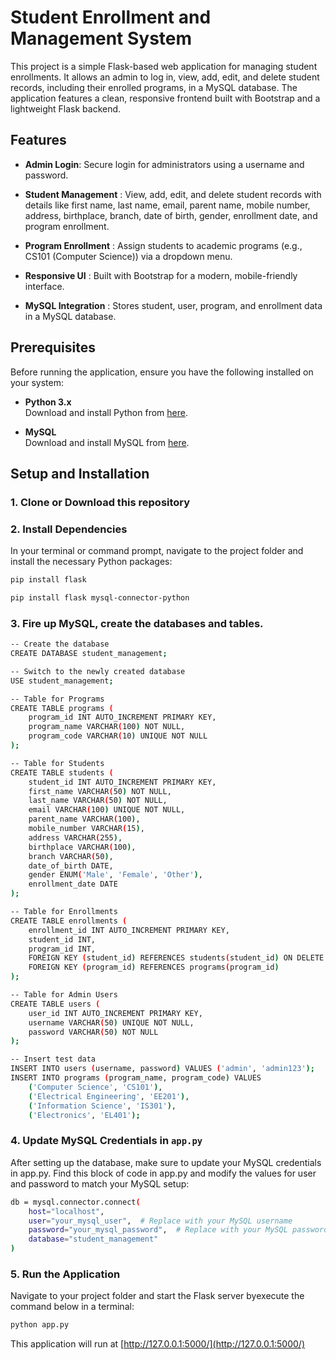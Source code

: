 # Student Enrollment and Management System

This project is a simple Flask-based web application for managing student enrollments. It allows an admin to log in, view, add, edit, and delete student records, including their enrolled programs, in a MySQL database. The application features a clean, responsive frontend built with Bootstrap and a lightweight Flask backend.

## Features
- **Admin Login**: Secure login for administrators using a username and password.

- **Student Management** : View, add, edit, and delete student records with details like first name, last name, email, parent name, mobile number, address, birthplace, branch, date of birth, gender, enrollment date, and program enrollment.

- **Program Enrollment** : Assign students to academic programs (e.g., CS101 (Computer Science)) via a dropdown menu.

- **Responsive UI** : Built with Bootstrap for a modern, mobile-friendly interface.

- **MySQL Integration** : Stores student, user, program, and enrollment data in a MySQL database.




## Prerequisites

Before running the application, ensure you have the following installed on your system:

- **Python 3.x**  
  Download and install Python from [here](https://www.python.org/downloads/).

- **MySQL**  
  Download and install MySQL from [here](https://dev.mysql.com/downloads/installer/).



## Setup and Installation

### 1. **Clone or Download this repository**

### 2. **Install Dependencies**

In your terminal or command prompt, navigate to the project folder and install the necessary Python packages:

```bash
pip install flask
```
```bash
pip install flask mysql-connector-python
```
### 3. **Fire up MySQL, create the databases and tables.**
```bash
-- Create the database
CREATE DATABASE student_management;

-- Switch to the newly created database
USE student_management;

-- Table for Programs
CREATE TABLE programs (
    program_id INT AUTO_INCREMENT PRIMARY KEY,
    program_name VARCHAR(100) NOT NULL,
    program_code VARCHAR(10) UNIQUE NOT NULL
);

-- Table for Students
CREATE TABLE students (
    student_id INT AUTO_INCREMENT PRIMARY KEY,
    first_name VARCHAR(50) NOT NULL,
    last_name VARCHAR(50) NOT NULL,
    email VARCHAR(100) UNIQUE NOT NULL,
    parent_name VARCHAR(100),
    mobile_number VARCHAR(15),
    address VARCHAR(255),
    birthplace VARCHAR(100),
    branch VARCHAR(50),
    date_of_birth DATE,
    gender ENUM('Male', 'Female', 'Other'),
    enrollment_date DATE
);

-- Table for Enrollments
CREATE TABLE enrollments (
    enrollment_id INT AUTO_INCREMENT PRIMARY KEY,
    student_id INT,
    program_id INT,
    FOREIGN KEY (student_id) REFERENCES students(student_id) ON DELETE CASCADE,
    FOREIGN KEY (program_id) REFERENCES programs(program_id)
);

-- Table for Admin Users
CREATE TABLE users (
    user_id INT AUTO_INCREMENT PRIMARY KEY,
    username VARCHAR(50) UNIQUE NOT NULL,
    password VARCHAR(50) NOT NULL
);

-- Insert test data
INSERT INTO users (username, password) VALUES ('admin', 'admin123');
INSERT INTO programs (program_name, program_code) VALUES 
    ('Computer Science', 'CS101'),
    ('Electrical Engineering', 'EE201'),
    ('Information Science', 'IS301'),
    ('Electronics', 'EL401');

```

### 4. **Update MySQL Credentials in `app.py`**
After setting up the database, make sure to update your MySQL credentials in app.py. 
Find this block of code in app.py and modify the values for user and password to match your MySQL setup:
```bash
db = mysql.connector.connect(
    host="localhost",
    user="your_mysql_user",  # Replace with your MySQL username
    password="your_mysql_password",  # Replace with your MySQL password
    database="student_management"
)
```

### 5. **Run the Application**
Navigate to your project folder and start the Flask server byexecute the command below in a terminal:
```bash
python app.py
```
This application will run at [http://127.0.0.1:5000/](http://127.0.0.1:5000/)
